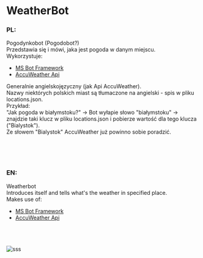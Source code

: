 # WeatherBot

### PL:
Pogodynkobot (Pogodobot?)<br/>
Przedstawia się i mówi, jaka jest pogoda w danym miejscu.<br/>
Wykorzystuje:<br/>
+ [MS Bot Framework](https://dev.botframework.com/)
+ [AccuWeather Api](https://developer.accuweather.com/)

Generalnie angielskojęzyczny (jak Api AccuWeather).<br/>
Nazwy niektórych polskich miast są tłumaczone na angielski - spis w pliku locations.json.<br/>
Przykład:<br/>
"Jak pogoda w białymstoku?" -> Bot wyłapie słowo "białymstoku" -> znajdzie taki klucz w pliku locations.json i pobierze wartość dla tego klucza ("Bialystok").<br/>
Ze słowem "Bialystok" AccuWeather już powinno sobie poradzić.<br/>

<br/><br/><br/>
### EN:
Weatherbot<br/>
Introduces itself and tells what's the weather in specified place.<br/>
Makes use of:<br/>
+ [MS Bot Framework](https://dev.botframework.com/)
+ [AccuWeather Api](https://developer.accuweather.com/)

<br/><br/><br/>
![sss](/WeatherBot/bot.png)
